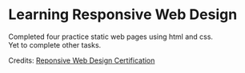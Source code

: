 # Learning Responsive Web Design
Completed four practice static web pages using html and css.
<br>
Yet to complete other tasks.

Credits: [Reponsive Web Design Certification ](https://www.freecodecamp.org/learn/2022/responsive-web-design/)
